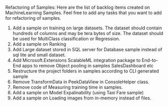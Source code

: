 Refactoring of Samples: Here are the list of backlog items created on MachineLearning Samples. Feel free to add any tasks that you want to add for refactoring of samples.

1.	Add a sample on training on large datasets. The dataset should contain hundreds of columns and may be tera bytes of size. The dataset should be used for MultiClass classification or Regression.
2.	Add a sample on Ranking
3.	Add Large dataset  stored in SQL server for Database sample instead of sql lite and small dataset. 
4.	Add Microsoft.Extensions ScalableML integration package to End-to-End apps to remove Object pooling in samples SalesDashboard etc
5.	Restructure the project folders in samples according to CLI generated sample
6.	Remove TransformData in PeekDataView in ConsoleHelper class.
7.	Remove code of Measuring training time in samples.
8. Add a sample on Model Expalinability (using Taxi Fare sample)
9. Add a sample on Loading images from in-memory instead of files.


